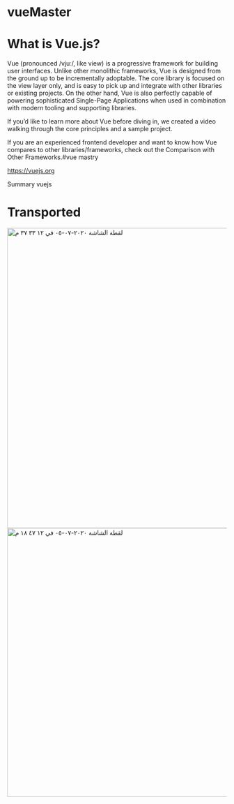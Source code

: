 # vueMaster

# What is Vue.js?
Vue (pronounced /vjuː/, like view) is a progressive framework for building user interfaces. Unlike other monolithic frameworks, Vue is designed from the ground up to be incrementally adoptable. The core library is focused on the view layer only, and is easy to pick up and integrate with other libraries or existing projects. On the other hand, Vue is also perfectly capable of powering sophisticated Single-Page Applications when used in combination with modern tooling and supporting libraries.

If you’d like to learn more about Vue before diving in, we created a video walking through the core principles and a sample project.

If you are an experienced frontend developer and want to know how Vue compares to other libraries/frameworks, check out the Comparison with Other Frameworks.#vue mastry 

https://vuejs.org

Summary vuejs

# Transported 


<img width="688" alt="‏لقطة الشاشة ٢٠٢٠-٠٧-٠٥ في ١٢ ٣٣ ٣٧ م" src="https://user-images.githubusercontent.com/38152937/86540661-cf0b2f80-bebb-11ea-9a93-aa558dffb930.png">

<img width="616" alt="‏لقطة الشاشة ٢٠٢٠-٠٧-٠٥ في ١٢ ٤٧ ١٨ م" src="https://user-images.githubusercontent.com/38152937/86540994-f19e4800-bebd-11ea-8484-3efc5cd23176.png">

